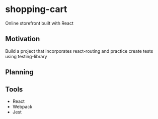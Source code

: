 # shopping-cart
Online storefront built with React

## Motivation
Build a project that incorporates react-routing and practice create tests using testing-library

## Planning

## Tools
- React
- Webpack
- Jest

